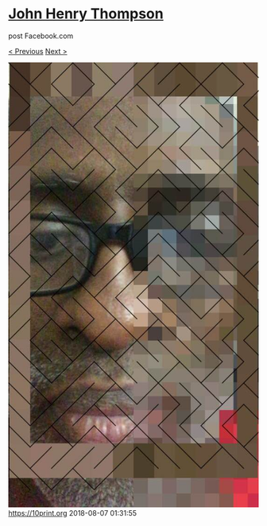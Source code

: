 # [John Henry Thompson](../README.md)
post Facebook.com

[< Previous](2018-08-07-2.md) [Next >](2018-08-04-1.md)

[![](../media/2018-08-07/Timeline-Photos-https-10print-org.jpg)](../README.md)
https://10print.org
2018-08-07 01:31:55